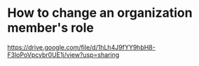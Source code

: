 # How to change an organization member's role

https://drive.google.com/file/d/1hLh4J9fYY9hbH8-F3loPoVpcvbr0UE1j/view?usp=sharing
